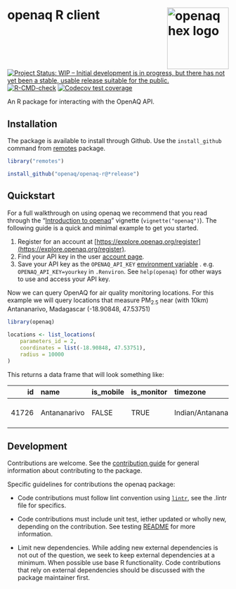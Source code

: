 # openaq R client <img src="man/figures/logo.png" align="right" alt="openaq hex logo" style="height: 140px;"/>

[![Project Status: WIP – Initial development is in progress, but there has not yet been a stable, usable release suitable for the public.](https://www.repostatus.org/badges/latest/wip.svg)](https://www.repostatus.org/#wip)
[![R-CMD-check](https://github.com/openaq/openaq-r/actions/workflows/check.yaml/badge.svg)](https://github.com/openaq/openaq-r/actions/workflows/check.yaml)
[![Codecov test coverage](https://codecov.io/gh/openaq/openaq-r/graph/badge.svg)](https://app.codecov.io/gh/openaq/openaq-r)

An R package for interacting with the OpenAQ API.

## Installation

The package is available to install through Github. Use the `install_github` command from [remotes](https://cran.r-project.org/web/packages/remotes/index.html) package.

```r
library("remotes")

install_github("openaq/openaq-r@*release")
```

## Quickstart

For a full walkthrough on using openaq we recommend that you read through the
“[Introduction to
openaq](https://openaq.github.io/openaq-r/articles/openaq.html)”
vignette (`vignette("openaq")`). The following guide is a quick and minimal
example to get you started.

1. Register for an account at
    [https://explore.openaq.org/register](https://explore.openaq.org/register).
2. Find your API key in the user [account page](https://explore.openaq.org/account).
3. Save your API key as the `OPENAQ_API_KEY` [environment
    variable](https://rstats.wtf/r-startup.html#renviron) . e.g.
    `OPENAQ_API_KEY=yourkey` in `.Renviron`. See `help(openaq)` for other ways to use and access your API key.

Now we can query OpenAQ for air quality monitoring locations. For this example we will query locations that measure PM<sub>2.5</sub> near (with 10km) Antananarivo, Madagascar (-18.90848, 47.53751)

```r
library(openaq)

locations <- list_locations(
    parameters_id = 2, 
    coordinates = list(-18.90848, 47.53751),
    radius = 10000
)
```

This returns a data frame that will look something like:

|    id|name         |is_mobile |is_monitor |timezone            | countries_id|country_name |country_iso |  latitude| longitude|datetime_first      |datetime_last       |owner_name                        | providers_id|provider_name |
|-----:|:------------|:------------|:----------|:-------------------|------------:|:------------|:-----------|---------:|---------:|:-------------------|:-------------------|:---------------------------------|------------:|:-------------|
| 41726|Antananarivo |FALSE       |TRUE       |Indian/Antananarivo |          182|Madagascar   |MG          | -18.90848|  47.53751|2020-12-22 07:00:00 |2025-01-17 20:00:00 |Unknown Governmental Organization |          119|AirNow        |

## Development

Contributions are welcome. See the [contribution guide](CONTRIBUTING.md) for general information about contributing to the package.

Specific guidelines for contributions the openaq package:

* Code contributions must follow lint convention using [`lintr`](https://lintr.r-lib.org/),
see the .lintr file for specifics.

* Code contributions must include unit test, iether updated or wholly new,
depending on the contribution. See testing [README](tests/README.md) for more information.

* Limit new dependencies. While adding new external dependencies is not out of
the question, we seek to keep external dependencies at a minimum. When possible
use base R functionality. Code contributions that rely on external dependencies
should be discussed with the package maintainer first.
